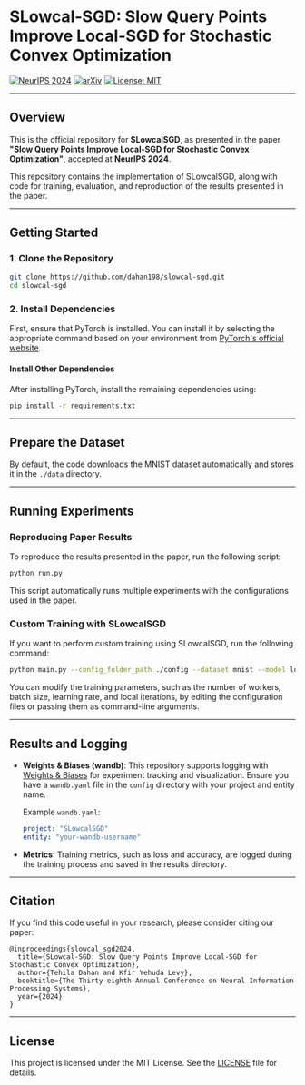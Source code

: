 

# SLowcal-SGD: Slow Query Points Improve Local-SGD for Stochastic Convex Optimization

[![NeurIPS 2024](https://img.shields.io/badge/NeurIPS-2024-blue.svg)](#) [![arXiv](https://img.shields.io/badge/arXiv-2304.04169-B31B1B.svg)](https://arxiv.org/abs/2304.04169) [![License: MIT](https://img.shields.io/badge/License-MIT-yellow.svg)](https://opensource.org/licenses/MIT)

---

## Overview

This is the official repository for **SLowcalSGD**, as presented in the paper **"Slow Query Points Improve Local-SGD for Stochastic Convex Optimization"**, accepted at **NeurIPS 2024**.

This repository contains the implementation of SLowcalSGD, along with code for training, evaluation, and reproduction of the results presented in the paper.

---

## Getting Started

### 1. Clone the Repository

```bash
git clone https://github.com/dahan198/slowcal-sgd.git
cd slowcal-sgd
```

### 2. Install Dependencies

First, ensure that PyTorch is installed. You can install it by selecting the appropriate command based on your environment from [PyTorch's official website](https://pytorch.org/get-started/locally/).

#### Install Other Dependencies

After installing PyTorch, install the remaining dependencies using:

```bash
pip install -r requirements.txt
```

---

## Prepare the Dataset

By default, the code downloads the MNIST dataset automatically and stores it in the `./data` directory.

---

## Running Experiments

### Reproducing Paper Results

To reproduce the results presented in the paper, run the following script:

```bash
python run.py
```

This script automatically runs multiple experiments with the configurations used in the paper.

### Custom Training with SLowcalSGD

If you want to perform custom training using SLowcalSGD, run the following command:

```bash
python main.py --config_folder_path ./config --dataset mnist --model logistic_regression --optimizer SLowcalSGD
```

You can modify the training parameters, such as the number of workers, batch size, learning rate, and local iterations, by editing the configuration files or passing them as command-line arguments.

---

## Results and Logging

- **Weights & Biases (wandb)**: This repository supports logging with [Weights & Biases](https://wandb.ai/) for experiment tracking and visualization. Ensure you have a `wandb.yaml` file in the `config` directory with your project and entity name.
  
  Example `wandb.yaml`:
  ```yaml
  project: "SLowcalSGD"
  entity: "your-wandb-username"
  ```

- **Metrics**: Training metrics, such as loss and accuracy, are logged during the training process and saved in the results directory.

---

## Citation

If you find this code useful in your research, please consider citing our paper:

```
@inproceedings{slowcal_sgd2024,
  title={SLowcal-SGD: Slow Query Points Improve Local-SGD for Stochastic Convex Optimization},
  author={Tehila Dahan and Kfir Yehuda Levy},
  booktitle={The Thirty-eighth Annual Conference on Neural Information Processing Systems},
  year={2024}
}
```

---

## License

This project is licensed under the MIT License. See the [LICENSE](LICENSE) file for details.

